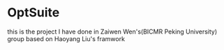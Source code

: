 # OptSuite
this is the project I have done in Zaiwen Wen's(BICMR Peking University) group based on Haoyang Liu's framwork 
